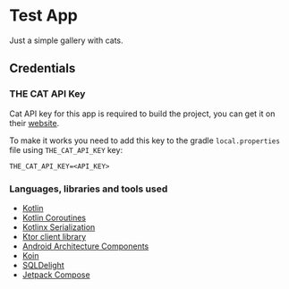 # Test App

Just a simple gallery with cats.

## Credentials

### THE CAT API Key
Cat API key for this app is required to build the project,
you can get it on their [website](https://thecatapi.com/signup).

To make it works you need to add this key to the gradle `local.properties` file using `THE_CAT_API_KEY` key:
```properties
THE_CAT_API_KEY=<API_KEY>
```

### Languages, libraries and tools used

* [Kotlin](https://kotlinlang.org/)
* [Kotlin Coroutines](https://kotlinlang.org/docs/reference/coroutines-overview.html)
* [Kotlinx Serialization](https://github.com/Kotlin/kotlinx.serialization)
* [Ktor client library](https://github.com/ktorio/ktor)
* [Android Architecture Components](https://developer.android.com/topic/libraries/architecture/index.html)
* [Koin](https://github.com/InsertKoinIO/koin)
* [SQLDelight](https://github.com/cashapp/sqldelight)
* [Jetpack Compose](https://developer.android.com/jetpack/compose)
